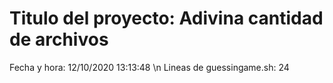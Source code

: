 # Titulo del proyecto: Adivina cantidad de archivos
Fecha y hora: 
12/10/2020 13:13:48
\n Lineas de guessingame.sh: 
24
